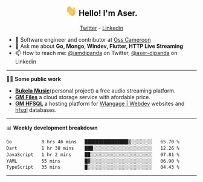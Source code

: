 <h2 align="center"> <img src="https://github.com/gabriel-TheCode/gabriel-TheCode/blob/master/gifs/Hi.gif" width="30px"> Hello! I'm Aser.</h2>
<p align="center">
  <a href="https://twitter.com/iamdipanda">Twitter</a> - 
  <a href="https://www.linkedin.com/in/aser-dipanda/">Linkedin</a>
</p>


- 🔭 Software engineer and contributor at [Oss Cameroon](https://github.com/osscameroon)
- 💬 Ask me about **Go, Mongo, Windev, Flutter, HTTP Live Streaming**
- 📫 How to reach me: [@iamdipanda](https://twitter.com/iamdipanda) on Twitter, [@aser-dipanda](https://www.linkedin.com/in/aser-dipanda/) on Linkedin

-------

👨‍💻 **Some public work**

- **[Bukela Music](https://music.bukela.co)**(personal project) a free audio streaming platform. 
- **[GM Files](https://gamesmania.io)** a cloud storage service with afordable price.
- **[GM HFSQL](https://gamesmania.io)** a hosting platform for [Wlangage | Webdev](https://pcsoft.fr/webdev/index.html) websites and [hfsql](https://pcsoft.fr/accueilpub/hfsql.htm) databases.
-------

📊 **Weekly development breakdown**

<!--START_SECTION:waka-->

```txt
Go           8 hrs 46 mins   ████████████████▒░░░░░░░░   65.70 %
Dart         1 hr 38 mins    ███░░░░░░░░░░░░░░░░░░░░░░   12.26 %
JavaScript   1 hr 2 mins     ██░░░░░░░░░░░░░░░░░░░░░░░   07.81 %
YAML         55 mins         █▓░░░░░░░░░░░░░░░░░░░░░░░   06.90 %
TypeScript   35 mins         █░░░░░░░░░░░░░░░░░░░░░░░░   04.43 %
```

<!--END_SECTION:waka-->

-------
